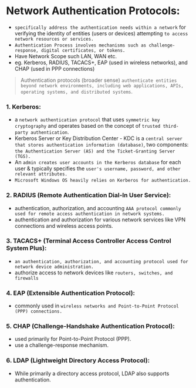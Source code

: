 # Network Authentication Protocols:
- `specifically address the authentication needs within a network` for verifying the identity of entities (users or devices) attempting `to access network resources or services.`
- `Authentication Process involves mechanisms such as challenge-response, digital certificates, or tokens.`
- Have Network Scope such LAN, WAN etc.
- eg. Kerberos, RADIUS, TACACS+, EAP (used in wireless networks), and CHAP (used in PPP connections)

> Authentication protocols (broader sense) `authenticate entities beyond network environments, including web applications, APIs, operating systems, and distributed systems`.

### 1. Kerberos:
- a `network authentication protocol` that uses `symmetric key cryptography` and operates based on the concept of `trusted third-party authentication`.
- Kerberos Server or Key Distribution Center - KDC is a `central server that stores authentication information (database)`, two components: `the Authentication Server (AS) and the Ticket-Granting Server (TGS).`
- An `admin creates user accounts in the Kerberos database` for each user & typically specifies the `user's username, password, and other relevant attributes.`
- `Microsoft Windows OS heavily relies on Kerberos for authentication.`

### 2. RADIUS (Remote Authentication Dial-In User Service):
- authentication, authorization, and accounting `AAA protocol commonly used for remote access authentication in network systems.`
- authentication and authorization for various network services like VPN connections and wireless access points.

### 3. TACACS+ (Terminal Access Controller Access Control System Plus):
- `an authentication, authorization, and accounting protocol used for network device administration.`
- authorize access to network devices like `routers, switches, and firewalls`

### 4. EAP (Extensible Authentication Protocol):
- commonly used in `wireless networks and Point-to-Point Protocol (PPP) connections.`

### 5. CHAP (Challenge-Handshake Authentication Protocol):
- used primarily for Point-to-Point Protocol (PPP).
- use a challenge-response mechanism.
  
### 6. LDAP (Lightweight Directory Access Protocol): 
- While primarily a directory access protocol, LDAP also supports authentication.
